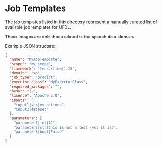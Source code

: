 # Job Templates

The job templates listed in this directory represent a manually curated list of
available job templates for UFDL.

These images are only those related to the speech data-domain.

Example JSON structure:

```json
{
  "name": "MyJobTemplate",
  "scope": "my_scope",
  "framework": "tensorflow|1.15",
  "domain": "sp",
  "job_type": "predict",
  "executor_class": "MyExecutorClass",
  "required_packages": "",
  "body": "{}",
  "licence": "Apache 2.0",
  "inputs": [
    "input1|str|my_options",
    "input2|dataset"
  ],
  "parameters": [
    "parameter1|int|42",
    "parameter2|str|this is not a test (yes it is)",
    "parameter3|bool|False"
  ]
}
```
